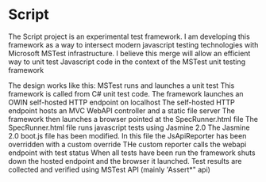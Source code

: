 Script
======
The Script project is an experimental test framework. I am developing this framework as a way to intersect modern javascript testing technologies with Microsoft MSTest infrastructure. I believe this merge will allow an efficient way to unit test Javascript code in the context of the MSTest unit testing framework

The design works like this:
MSTest runs and launches a unit test
This framework is called from C# unit test code. 
The framework launches an OWIN self-hosted HTTP endpoint on localhost
The self-hosted HTTP endpoint hosts an MVC WebAPI controller and a static file server
The framework then launches a browser pointed at the SpecRunner.html file
The SpecRunner.html file runs javascript tests using Jasmine 2.0
The Jasmine 2.0 boot.js file has been modified. In this file the JsApiReporter has been overridden with a custom override
THe custom reporter calls the webapi endpoint with test status
When all tests have been run the framework shuts down the hosted endpoint and the browser it launched.
Test results are collected and verified using MSTest API (mainly 'Assert*" api)


